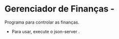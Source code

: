 # Gerenciador de Finanças - 
Programa para controlar as finanças. 
- Para usar, execute o json-server .
